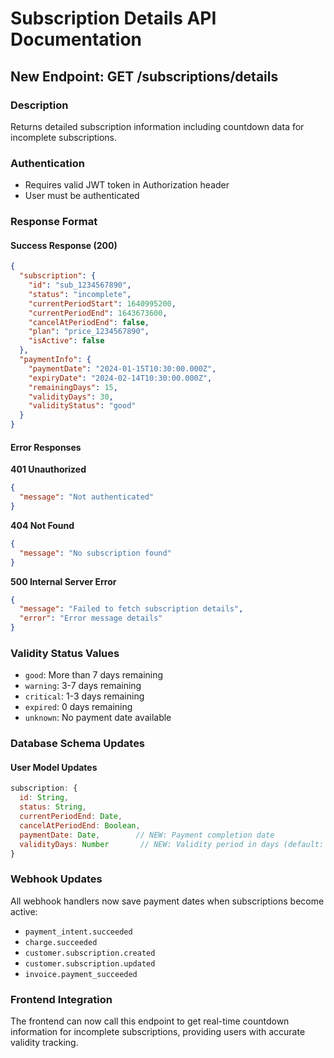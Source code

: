 # Subscription Details API Documentation

## New Endpoint: GET /subscriptions/details

### Description
Returns detailed subscription information including countdown data for incomplete subscriptions.

### Authentication
- Requires valid JWT token in Authorization header
- User must be authenticated

### Response Format

#### Success Response (200)
```json
{
  "subscription": {
    "id": "sub_1234567890",
    "status": "incomplete",
    "currentPeriodStart": 1640995200,
    "currentPeriodEnd": 1643673600,
    "cancelAtPeriodEnd": false,
    "plan": "price_1234567890",
    "isActive": false
  },
  "paymentInfo": {
    "paymentDate": "2024-01-15T10:30:00.000Z",
    "expiryDate": "2024-02-14T10:30:00.000Z",
    "remainingDays": 15,
    "validityDays": 30,
    "validityStatus": "good"
  }
}
```

#### Error Responses

**401 Unauthorized**
```json
{
  "message": "Not authenticated"
}
```

**404 Not Found**
```json
{
  "message": "No subscription found"
}
```

**500 Internal Server Error**
```json
{
  "message": "Failed to fetch subscription details",
  "error": "Error message details"
}
```

### Validity Status Values
- `good`: More than 7 days remaining
- `warning`: 3-7 days remaining
- `critical`: 1-3 days remaining
- `expired`: 0 days remaining
- `unknown`: No payment date available

### Database Schema Updates

#### User Model Updates
```javascript
subscription: {
  id: String,
  status: String,
  currentPeriodEnd: Date,
  cancelAtPeriodEnd: Boolean,
  paymentDate: Date,        // NEW: Payment completion date
  validityDays: Number       // NEW: Validity period in days (default: 30)
}
```

### Webhook Updates
All webhook handlers now save payment dates when subscriptions become active:
- `payment_intent.succeeded`
- `charge.succeeded`
- `customer.subscription.created`
- `customer.subscription.updated`
- `invoice.payment_succeeded`

### Frontend Integration
The frontend can now call this endpoint to get real-time countdown information for incomplete subscriptions, providing users with accurate validity tracking.
